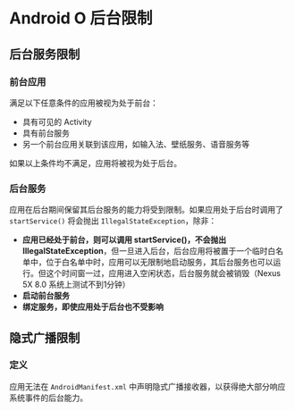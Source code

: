 # Android O 后台限制

## 后台服务限制

### 前台应用

满足以下任意条件的应用被视为处于前台：

- 具有可见的 Activity
- 具有前台服务
- 另一个前台应用关联到该应用，如输入法、壁纸服务、语音服务等

如果以上条件均不满足，应用将被视为处于后台。

### 后台服务

应用在后台期间保留其后台服务的能力将受到限制。如果应用处于后台时调用了 `startService()` 将会抛出 `IllegalStateException`，除非：

- **应用已经处于前台，则可以调用 startService()，不会抛出 IllegalStateException**，但一旦进入后台，后台应用将被置于一个临时白名单中，位于白名单中时，应用可以无限制地启动服务，其后台服务也可以运行。但这个时间窗一过，应用进入空闲状态，后台服务就会被销毁（Nexus 5X 8.0 系统上测试不到1分钟）
- **启动前台服务**
- **绑定服务，即使应用处于后台也不受影响**

## 隐式广播限制

### 定义

应用无法在 `AndroidManifest.xml` 中声明隐式广播接收器，以获得绝大部分响应系统事件的后台能力。

